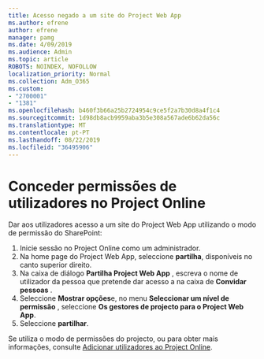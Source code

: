```yaml
---
title: Acesso negado a um site do Project Web App
ms.author: efrene
author: efrene
manager: pamg
ms.date: 4/09/2019
ms.audience: Admin
ms.topic: article
ROBOTS: NOINDEX, NOFOLLOW
localization_priority: Normal
ms.collection: Adm_O365
ms.custom:
- "2700001"
- "1381"
ms.openlocfilehash: b460f3b66a25b2724954c9ce5f2a7b30d8a4f1c4
ms.sourcegitcommit: 1d98db8acb9959aba3b5e308a567ade6b62da56c
ms.translationtype: MT
ms.contentlocale: pt-PT
ms.lasthandoff: 08/22/2019
ms.locfileid: "36495906"
---
```

# <a name="give-users-permissions-in-project-online"></a>Conceder permissões de utilizadores no Project Online

Dar aos utilizadores acesso a um site do Project Web App utilizando o modo de permissão do SharePoint:

1. Inicie sessão no Project Online como um administrador.
2. Na home page do Project Web App, seleccione **partilha**, disponíveis no canto superior direito.
3. Na caixa de diálogo **Partilha Project Web App** , escreva o nome de utilizador da pessoa que pretende dar acesso a na caixa de **Convidar pessoas** .
4. Seleccione **Mostrar opções**e, no menu **Seleccionar um nível de permissão** , seleccione **Os gestores de projecto para o Project Web App**.
5. Seleccione **partilhar**.

Se utiliza o modo de permissões do projecto, ou para obter mais informações, consulte [Adicionar utilizadores ao Project Online](https://docs.microsoft.com/projectonline/step-2-add-people-to-project-online).
